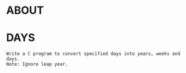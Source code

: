 # ABOUT

# DAYS

    Write a C program to convert specified days into years, weeks and days.
    Note: Ignore leap year. 